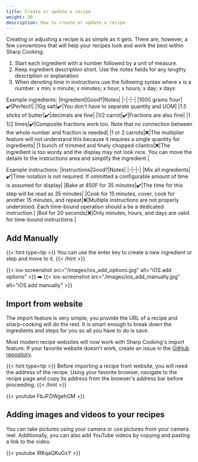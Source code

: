 ```yaml
---
title: Create or update a recipe
weight: 30
description: How to create or update a recipe
---
```


Creating or adjusting a recipe is as simple as it gets. There are, however, a few conventions that will help your recipes look and work the best within Sharp Cooking:

1. Start each ingredient with a number followed by a unit of measure.
3. Keep ingredient description short. Use the notes fields for any lengthy description or explanation
5. When denoting time in instructions use the following syntax where x is a number: x min; x minute; x minutes; x hour; x hours; x day; x days

Example ingredients:
|Ingredient|Good?|Notes|
|-|-|-|
|1000 grams flour|✔️|Perfect!|
|10g salt|✔️|You don't have to separate quantity and UOM|
|1.5 sticks of butter|✔️|decimals are fine|
|1/2 carrot|✔️|Fractions are also fine|
|1 1/2 limes|✔️|Composite fractions work too. Note that no connection between the whole number and fraction is needed|
|1 or 2 carrots|❌|The multiplier feature will not understand this because it requires a single quantity for ingredients|
|1 bunch of trimmed and finely chopped cilantro|❌|The ingredient is too wordy and the display may not look nice. You can move the details to the instructions area and simplify the ingredient.|

Example instructions:
|Instructions|Good?|Notes|
|-|-|-|
|Mix all ingredients|✔️|Time notation is not required. If ommitted a configurable amount of time is assumed for display|
|Bake at 450F for 35 minutes|✔️|The time for this step will be read as 35 minutes|
|Cook for 15 minutes, cover, cook for another 15 minutes, and repeat|❌|Multiple instructions are not properly understood. Each time-bound operation should a be a dedicated instruction.|
|Boil for 20 seconds|❌|Only minutes, hours, and days are valid for time-bound instructions.|

## Add Manually
{{< hint type=tip >}}
You can use the enter key to create a new ingredient or step and move to it.
{{< /hint >}}

{{< ios-screenshot src="/images/ios_add_options.jpg" alt="iOS add options" >}}
➡️
{{< ios-screenshot src="/images/ios_add_manually.jpg" alt="iOS add manually" >}}

## Import from website
The import feature is very simple, you provide the URL of a recipe and sharp-cooking will do the rest. It is smart enough to break down the ingredients and steps for you so all you have to do is save.

Most modern recipe websites will now work with Sharp Cooking's import feature. If your favorite website doesn't work, create an issue in the [GitHub repository](https://github.com/jlucaspains/sharp-cooking-web/issues).

{{< hint type=tip >}}
Before importing a recipe from website, you will need the address of the recipe. Using your favorite browser, navigate to the recipe page and copy its address from the browser's address bar before proceeding.
{{< /hint >}}

{{< youtube FbJFDWgehGM >}}

## Adding images and videos to your recipes
You can take pictures using your camera or use pictures from your camera reel. Additionally, you can also add YouTube videos by copying and pasting a link to the video.

{{< youtube lRKqaQKuGxY >}}